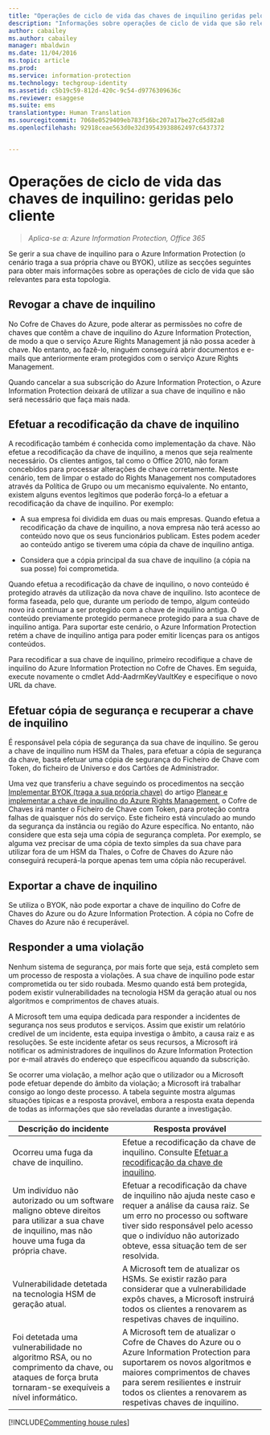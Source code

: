 ```yaml
---
title: "Operações de ciclo de vida das chaves de inquilino geridas pelo cliente | Azure Information Protection"
description: "Informações sobre operações de ciclo de vida que são relevantes se gerir a sua chave de inquilino do Azure Information Protection (o cenário traga a sua própria chave ou BYOK)."
author: cabailey
ms.author: cabailey
manager: mbaldwin
ms.date: 11/04/2016
ms.topic: article
ms.prod: 
ms.service: information-protection
ms.technology: techgroup-identity
ms.assetid: c5b19c59-812d-420c-9c54-d9776309636c
ms.reviewer: esaggese
ms.suite: ems
translationtype: Human Translation
ms.sourcegitcommit: 7068e0529409eb783f16bc207a17be27cd5d82a8
ms.openlocfilehash: 92918ceae563d0e32d39543938862497c6437372


---
```



# <a name="customer-managed-tenant-key-lifecycle-operations"></a>Operações de ciclo de vida das chaves de inquilino: geridas pelo cliente

>*Aplica-se a: Azure Information Protection, Office 365*

Se gerir a sua chave de inquilino para o Azure Information Protection (o cenário traga a sua própria chave ou BYOK), utilize as secções seguintes para obter mais informações sobre as operações de ciclo de vida que são relevantes para esta topologia.

## <a name="revoke-your-tenant-key"></a>Revogar a chave de inquilino
No Cofre de Chaves do Azure, pode alterar as permissões no cofre de chaves que contêm a chave de inquilino do Azure Information Protection, de modo a que o serviço Azure Rights Management já não possa aceder à chave. No entanto, ao fazê-lo, ninguém conseguirá abrir documentos e e-mails que anteriormente eram protegidos com o serviço Azure Rights Management.

Quando cancelar a sua subscrição do Azure Information Protection, o Azure Information Protection deixará de utilizar a sua chave de inquilino e não será necessário que faça mais nada.


## <a name="re-key-your-tenant-key"></a>Efetuar a recodificação da chave de inquilino
A recodificação também é conhecida como implementação da chave. Não efetue a recodificação da chave de inquilino, a menos que seja realmente necessário. Os clientes antigos, tal como o Office 2010, não foram concebidos para processar alterações de chave corretamente. Neste cenário, tem de limpar o estado do Rights Management nos computadores através da Política de Grupo ou um mecanismo equivalente. No entanto, existem alguns eventos legítimos que poderão forçá-lo a efetuar a recodificação da chave de inquilino. Por exemplo:

-   A sua empresa foi dividida em duas ou mais empresas. Quando efetua a recodificação da chave de inquilino, a nova empresa não terá acesso ao conteúdo novo que os seus funcionários publicam. Estes podem aceder ao conteúdo antigo se tiverem uma cópia da chave de inquilino antiga.

-   Considera que a cópia principal da sua chave de inquilino (a cópia na sua posse) foi comprometida.

Quando efetua a recodificação da chave de inquilino, o novo conteúdo é protegido através da utilização da nova chave de inquilino. Isto acontece de forma faseada, pelo que, durante um período de tempo, algum conteúdo novo irá continuar a ser protegido com a chave de inquilino antiga. O conteúdo previamente protegido permanece protegido para a sua chave de inquilino antiga. Para suportar este cenário, o Azure Information Protection retém a chave de inquilino antiga para poder emitir licenças para os antigos conteúdos.

Para recodificar a sua chave de inquilino, primeiro recodifique a chave de inquilino do Azure Information Protection no Cofre de Chaves. Em seguida, execute novamente o cmdlet Add-AadrmKeyVaultKey e especifique o novo URL da chave.

## <a name="backup-and-recover-your-tenant-key"></a>Efetuar cópia de segurança e recuperar a chave de inquilino
É responsável pela cópia de segurança da sua chave de inquilino. Se gerou a chave de inquilino num HSM da Thales, para efetuar a cópia de segurança da chave, basta efetuar uma cópia de segurança do Ficheiro de Chave com Token, do ficheiro de Universo e dos Cartões de Administrador.

Uma vez que transferiu a chave seguindo os procedimentos na secção [Implementar BYOK (traga a sua própria chave)](../plan-design/plan-implement-tenant-key.md#implementing-your-azure-information-protection-tenant-key) do artigo [Planear e implementar a chave de inquilino do Azure Rights Management](../plan-design/plan-implement-tenant-key.md), o Cofre de Chaves irá manter o Ficheiro de Chave com Token, para proteção contra falhas de quaisquer nós do serviço. Este ficheiro está vinculado ao mundo da segurança da instância ou região do Azure específica. No entanto, não considere que esta seja uma cópia de segurança completa. Por exemplo, se alguma vez precisar de uma cópia de texto simples da sua chave para utilizar fora de um HSM da Thales, o Cofre de Chaves do Azure não conseguirá recuperá-la porque apenas tem uma cópia não recuperável.

## <a name="export-your-tenant-key"></a>Exportar a chave de inquilino
Se utiliza o BYOK, não pode exportar a chave de inquilino do Cofre de Chaves do Azure ou do Azure Information Protection. A cópia no Cofre de Chaves do Azure não é recuperável. 

## <a name="respond-to-a-breach"></a>Responder a uma violação
Nenhum sistema de segurança, por mais forte que seja, está completo sem um processo de resposta a violações. A sua chave de inquilino pode estar comprometida ou ter sido roubada. Mesmo quando está bem protegida, podem existir vulnerabilidades na tecnologia HSM da geração atual ou nos algoritmos e comprimentos de chaves atuais.

A Microsoft tem uma equipa dedicada para responder a incidentes de segurança nos seus produtos e serviços. Assim que existir um relatório credível de um incidente, esta equipa investiga o âmbito, a causa raiz e as resoluções. Se este incidente afetar os seus recursos, a Microsoft irá notificar os administradores de inquilinos do Azure Information Protection por e-mail através do endereço que especificou aquando da subscrição.

Se ocorrer uma violação, a melhor ação que o utilizador ou a Microsoft pode efetuar depende do âmbito da violação; a Microsoft irá trabalhar consigo ao longo deste processo. A tabela seguinte mostra algumas situações típicas e a resposta provável, embora a resposta exata dependa de todas as informações que são reveladas durante a investigação.

|Descrição do incidente|Resposta provável|
|------------------------|-------------------|
|Ocorreu uma fuga da chave de inquilino.|Efetue a recodificação da chave de inquilino. Consulte [Efetuar a recodificação da chave de inquilino](#re-key-your-tenant-key).|
|Um indivíduo não autorizado ou um software maligno obteve direitos para utilizar a sua chave de inquilino, mas não houve uma fuga da própria chave.|Efetuar a recodificação da chave de inquilino não ajuda neste caso e requer a análise da causa raiz. Se um erro no processo ou software tiver sido responsável pelo acesso que o indivíduo não autorizado obteve, essa situação tem de ser resolvida.|
|Vulnerabilidade detetada na tecnologia HSM de geração atual.|A Microsoft tem de atualizar os HSMs. Se existir razão para considerar que a vulnerabilidade expôs chaves, a Microsoft instruirá todos os clientes a renovarem as respetivas chaves de inquilino.|
|Foi detetada uma vulnerabilidade no algoritmo RSA, ou no comprimento da chave, ou ataques de força bruta tornaram-se exequíveis a nível informático.|A Microsoft tem de atualizar o Cofre de Chaves do Azure ou o Azure Information Protection para suportarem os novos algoritmos e maiores comprimentos de chaves para serem resilientes e instruir todos os clientes a renovarem as respetivas chaves de inquilino.|

[!INCLUDE[Commenting house rules](../includes/houserules.md)]




<!--HONumber=Jan17_HO4-->


